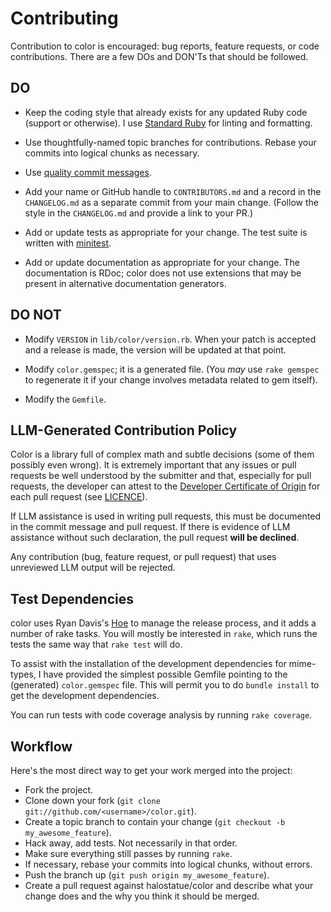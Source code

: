 # Contributing

Contribution to color is encouraged: bug reports, feature requests, or code
contributions. There are a few DOs and DON'Ts that should be followed.

## DO

- Keep the coding style that already exists for any updated Ruby code (support
  or otherwise). I use [Standard Ruby][standardrb] for linting and formatting.

- Use thoughtfully-named topic branches for contributions. Rebase your commits
  into logical chunks as necessary.

- Use [quality commit messages][qcm].

- Add your name or GitHub handle to `CONTRIBUTORS.md` and a record in the
  `CHANGELOG.md` as a separate commit from your main change. (Follow the style
  in the `CHANGELOG.md` and provide a link to your PR.)

- Add or update tests as appropriate for your change. The test suite is written
  with [minitest][minitest].

- Add or update documentation as appropriate for your change. The documentation
  is RDoc; color does not use extensions that may be present in alternative
  documentation generators.

## DO NOT

- Modify `VERSION` in `lib/color/version.rb`. When your patch is accepted and a
  release is made, the version will be updated at that point.

- Modify `color.gemspec`; it is a generated file. (You _may_ use `rake gemspec`
  to regenerate it if your change involves metadata related to gem itself).

- Modify the `Gemfile`.

## LLM-Generated Contribution Policy

Color is a library full of complex math and subtle decisions (some of them
possibly even wrong). It is extremely important that any issues or pull requests
be well understood by the submitter and that, especially for pull requests, the
developer can attest to the [Developer Certificate of Origin][dco] for each pull
request (see [LICENCE](LICENCE.md)).

If LLM assistance is used in writing pull requests, this must be documented in
the commit message and pull request. If there is evidence of LLM assistance
without such declaration, the pull request **will be declined**.

Any contribution (bug, feature request, or pull request) that uses unreviewed
LLM output will be rejected.

## Test Dependencies

color uses Ryan Davis's [Hoe][Hoe] to manage the release process, and it adds a
number of rake tasks. You will mostly be interested in `rake`, which runs the
tests the same way that `rake test` will do.

To assist with the installation of the development dependencies for mime-types,
I have provided the simplest possible Gemfile pointing to the (generated)
`color.gemspec` file. This will permit you to do `bundle install` to get the
development dependencies.

You can run tests with code coverage analysis by running `rake coverage`.

## Workflow

Here's the most direct way to get your work merged into the project:

- Fork the project.
- Clone down your fork (`git clone git://github.com/<username>/color.git`).
- Create a topic branch to contain your change
  (`git checkout -b my_awesome_feature`).
- Hack away, add tests. Not necessarily in that order.
- Make sure everything still passes by running `rake`.
- If necessary, rebase your commits into logical chunks, without errors.
- Push the branch up (`git push origin my_awesome_feature`).
- Create a pull request against halostatue/color and describe what your change
  does and the why you think it should be merged.

[dco]: licences/dco.txt
[hoe]: https://github.com/seattlerb/hoe
[minitest]: https://github.com/seattlerb/minitest
[qcm]: http://tbaggery.com/2008/04/19/a-note-about-git-commit-messages.html
[standardrb]: https://github.com/standardrb/standard

